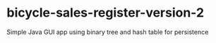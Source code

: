 # bicycle-sales-register-version-2
Simple Java GUI app using binary tree and hash table for persistence 

